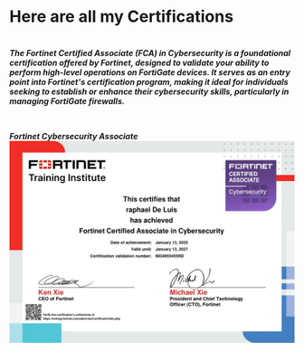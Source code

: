 <h1> Here are all my Certifications<h1>
<h5>The Fortinet Certified Associate (FCA) in Cybersecurity is a foundational certification offered by Fortinet, designed to validate your ability to perform high-level operations on FortiGate devices. It serves as an entry point into Fortinet's certification program, making it ideal for individuals seeking to establish or enhance their cybersecurity skills, particularly in managing FortiGate firewalls.<p> <br>


Fortinet Cybersecurity Associate <br>
  <img src="/assets/images/Fortinet.png"  width="2000"/>




